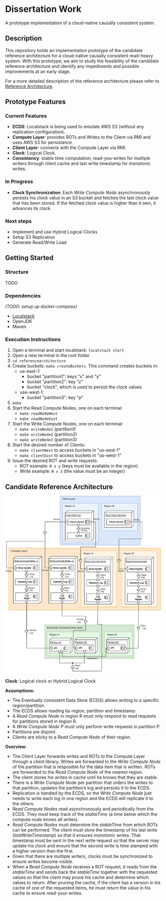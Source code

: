 # Dissertation Work

A prototype implementation of a cloud-native causally consistent system. 

## Description

This repository holds an implementation prototype of the candidate reference architecture for a cloud-native causally consistent read-heavy system. With this prototype, we aim to study the feasibility of the candidate reference architecture and identify any impediments and possible improvements at an early stage.

For a more detailed description of the reference architecture please refer to [Reference Architecture](#candidate-reference-architecture).


## Prototype Features
### Current Features
- **ECDS**: Localstack is being used to emulate AWS S3 (without any replication configuration).
- **Compute Layer**: provides ROTs and Writes to the Client via RMI and uses AWS S3 for persistance.
- **Client Layer**: connects with the Compute Layer via RMI.
- **Clock**: Logical Clock.
- **Consistency**: stable time computation, read-you-writes for multiple writers through client cache and last write timestamp for monotonic writes.

### In Progress
- **Clock Synchronization**: Each *Write Compute Node* asynchronously persists his clock value in an S3 bucket and fetches the last clock value that has been stored. If the fetched clock value is higher than it own, it advances its clock.


### Next steps
- Implement and use Hybrid Logical Clocks
- Setup S3 Replication
- Generate Read/Write Load

## Getting Started

### Structure 
TODO

### Dependencies
*(TODO: setup up docker-compose)*
- [Localstack](https://docs.localstack.cloud/getting-started/installation/)
- OpenJDK
- Maven

### Execution Instructions
1. Open a terminal and start localstack: `localstack start` 
2. Open a new terminal in the root folder
3. `cd referencearchitecture`
4. Create buckets: `make createBuckets`. This command creates buckets in:
    - us-east-1:
        - bucket "partition1": keys "x" and "y"
        - bucket "partition2": key "z"
        - bucket "clock", which is used to persist the clock values
    - use-west-1:
        - bucket "partition3": key "p"
5. `make`
6. Start the Read Compute Nodes, one on each terminal:
    - `make readNodeWest`
    - `make readNodeEast`
7. Start the Write Compute Nodes, one on each terminal:
    - `make writeNode1` (partition1)
    - `make writeNode2` (partition2)
    - `make writeNode3` (partition3)
8. Start the desired number of Clients:
    - `make clientWest` to access buckets in "us-east-1"
    - `make clientEast` to access buckets in "us-west-1"
9. Issue the desired ROT and write requests:
    - ROT example: `R x y` (keys must be available in the region)
    - Write example: `W x 3` (the value must be an integer)

## Candidate Reference Architecture

![Candidate Reference Architecture](images/reference-architecture.png)

**Clock**: 
Logical clock or Hybrid Logical Clock

**Assumptions**: 
- The Eventually consistent Data Store (ECDS) allows writing to a specific region/partition.
- The ECDS allows reading by region, partition and timestamp.
- A *Read Compute Node* in region R must only respond to read requests for partitions stored in region R.
- A *Write Compute Node P* must only perform write requests in partition P. 
- Partitions are disjoint.
- Clients are sticky to a *Read Compute Node* of their region.

**Overview**:
- The Client Layer forwards writes and ROTs to the Compute Layer through a client library. Writes are forwarded to the *Write Compute Node* of the partition that is resposible for the data item that is written. ROTs are forwarded to the *Read Compute Node* of the nearest region.
- The client stores his writes in cache until he knows that they are stable. 
- There is a *Write Compute Node* per partition that orders the writes to that partition, updates the partition’s log and persists it to the ECDS.
- Replication is handled by the ECDS, so the *Write Compute Node* just needs to write each log in one region and the ECDS will replicate it to the others.
- *Read Compute Nodes* read asynchronously and periodically from the ECDS. They must keep track of the *stableTime* (a time below which the compute node knows all writes).
- *Read Compute Nodes* must determine the *stableTime* from which ROTs can be performed. The client must store the timestamp of his last write (*lastWriteTimestamp*) so that it ensures monotonic writes. That timestamp must be sent in the next write request so that the server may update his clock and ensure that the second write is time stamped with a higher version than the first.
- Given that there are multiple writers, clocks must be synchronized to ensure writes become visible.
- When a *Read Compute Node* receives a ROT request, it reads from the *stableTime* and sends back the *stableTime* together with the requested values so that the client may prune his cache and determine which values to return. After pruning the cache, if the client has a version in his cache of one of the requested items, he must return the value in his cache to ensure read-your-writes.

